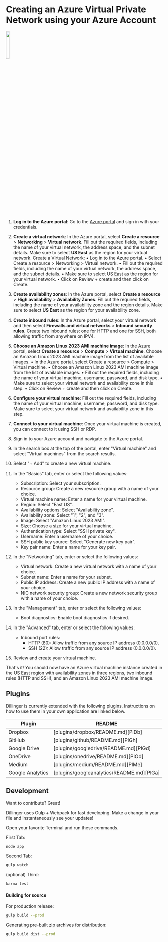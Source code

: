 
# Creating an Azure Virtual Private Network using your Azure Account

<img src="https://raw.githubusercontent.com/mindmotivate/multicloudclass/gh-pages-azure-vpc/mmlogo.PNG" width="15%" height="15%">

1. **Log in to the Azure portal**: Go to the [Azure portal](https://portal.azure.com/) and sign in with your credentials.

2. **Create a virtual network**: In the Azure portal, select **Create a resource** > **Networking** > **Virtual network**. Fill out the required fields, including the name of your virtual network, the address space, and the subnet details. Make sure to select **US East** as the region for your virtual network.
Create a Virtual Network:
•	Log in to the Azure portal.
•	Select Create a resource > Networking > Virtual network.
•	Fill out the required fields, including the name of your virtual network, the address space, and the subnet details.
•	Make sure to select US East as the region for your virtual network.
•	Click on Review + create and then click on Create.
3. **Create availability zones**: In the Azure portal, select **Create a resource** > **High availability** > **Availability Zones**. Fill out the required fields, including the name of your availability zone and the region details. Make sure to select **US East** as the region for your availability zone.

4. **Create inbound rules**: In the Azure portal, select your virtual network and then select **Firewalls and virtual networks** > **Inbound security rules**. Create two inbound rules: one for HTTP and one for SSH, both allowing traffic from anywhere on IPV4.

5. **Choose an Amazon Linux 2023 AMI machine image**: In the Azure portal, select **Create a resource** > **Compute** > **Virtual machine**. Choose an Amazon Linux 2023 AMI machine image from the list of available images.
•	In the Azure portal, select Create a resource > Compute > Virtual machine.
•	Choose an Amazon Linux 2023 AMI machine image from the list of available images.
•	Fill out the required fields, including the name of your virtual machine, username, password, and disk type.
•	Make sure to select your virtual network and availability zone in this step.
•	Click on Review + create and then click on Create.


6. **Configure your virtual machine**: Fill out the required fields, including the name of your virtual machine, username, password, and disk type. Make sure to select your virtual network and availability zone in this step.

7. **Connect to your virtual machine**: Once your virtual machine is created, you can connect to it using SSH or RDP.

1. Sign in to your Azure account and navigate to the Azure portal.
2. In the search box at the top of the portal, enter "Virtual machine" and select "Virtual machines" from the search results.
3. Select "+ Add" to create a new virtual machine.
4. In the "Basics" tab, enter or select the following values:
    - Subscription: Select your subscription.
    - Resource group: Create a new resource group with a name of your choice.
    - Virtual machine name: Enter a name for your virtual machine.
    - Region: Select "East US".
    - Availability options: Select "Availability zone".
    - Availability zone: Select "1", "2", and "3".
    - Image: Select "Amazon Linux 2023 AMI".
    - Size: Choose a size for your virtual machine.
    - Authentication type: Select "SSH private key".
    - Username: Enter a username of your choice.
    - SSH public key source: Select "Generate new key pair".
    - Key pair name: Enter a name for your key pair.
5. In the "Networking" tab, enter or select the following values:
    - Virtual network: Create a new virtual network with a name of your choice.
    - Subnet name: Enter a name for your subnet.
    - Public IP address: Create a new public IP address with a name of your choice.
    - NIC network security group: Create a new network security group with a name of your choice.
6. In the "Management" tab, enter or select the following values:
    - Boot diagnostics: Enable boot diagnostics if desired.
7. In the "Advanced" tab, enter or select the following values:
    - Inbound port rules:
        * HTTP (80): Allow traffic from any source IP address (0.0.0.0/0).
        * SSH (22): Allow traffic from any source IP address (0.0.0.0/0).
8. Review and create your virtual machine.

That's it! You should now have an Azure virtual machine instance created in the US East region with availability zones in three regions, two inbound rules (HTTP and SSH), and an Amazon Linux 2023 AMI machine image.


## Plugins

Dillinger is currently extended with the following plugins.
Instructions on how to use them in your own application are linked below.

| Plugin | README |
| ------ | ------ |
| Dropbox | [plugins/dropbox/README.md][PlDb] |
| GitHub | [plugins/github/README.md][PlGh] |
| Google Drive | [plugins/googledrive/README.md][PlGd] |
| OneDrive | [plugins/onedrive/README.md][PlOd] |
| Medium | [plugins/medium/README.md][PlMe] |
| Google Analytics | [plugins/googleanalytics/README.md][PlGa] |


## Development

Want to contribute? Great!

Dillinger uses Gulp + Webpack for fast developing.
Make a change in your file and instantaneously see your updates!

Open your favorite Terminal and run these commands.

First Tab:

```sh
node app
```

Second Tab:

```sh
gulp watch
```

(optional) Third:

```sh
karma test
```

#### Building for source

For production release:

```sh
gulp build --prod
```

Generating pre-built zip archives for distribution:

```sh
gulp build dist --prod
```
